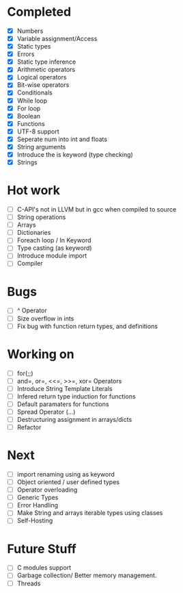# Completed
- [x] Numbers
- [x] Variable assignment/Access 
- [x] Static types
- [x] Errors
- [x] Static type inference
- [x] Arithmetic operators
- [x] Logical operators
- [x] Bit-wise operators
- [x] Conditionals
- [x] While loop
- [x] For loop
- [x] Boolean
- [x] Functions
- [x] UTF-8 support
- [x] Seperate num into int and floats
- [x] String arguments
- [x] Introduce the is keyword (type checking)
- [x] Strings

# Hot work
- [ ] C-API's not in LLVM but in gcc when compiled to source
- [ ] String operations
- [ ] Arrays
- [ ] Dictionaries
- [ ] Foreach loop / In Keyword
- [ ] Type casting (as keyword)
- [ ] Introduce module import 
- [ ] Compiler
  
# Bugs
- [ ] ^ Operator
- [ ] Size overflow in ints
- [ ] Fix bug with function return types, and definitions
  
# Working on
- [ ] for(;;)
- [ ] and=, or=, <<=, >>=, xor= Operators
- [ ] Introduce String Template Literals
- [ ] Infered return type induction for functions
- [ ] Default paramaters for functions
- [ ] Spread Operator (...)
- [ ] Destructuring assignment in arrays/dicts
- [ ] Refactor

# Next
- [ ] import renaming using as keyword
- [ ] Object oriented / user defined types
- [ ] Operator overloading
- [ ] Generic Types
- [ ] Error Handling
- [ ] Make String and arrays iterable types using classes
- [ ] Self-Hosting

# Future Stuff
- [ ] C modules support
- [ ] Garbage collection/ Better memory management.
- [ ] Threads